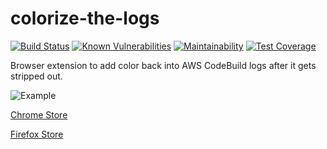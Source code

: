 # colorize-the-logs
[![Build Status](https://travis-ci.com/JoshuaJWilborn/colorize-the-logs.svg?branch=master)](https://travis-ci.com/JoshuaJWilborn/colorize-the-logs)
[![Known Vulnerabilities](https://snyk.io/test/github/JoshuaJWilborn/colorize-the-logs/badge.svg?targetFile=package.json)](https://snyk.io/test/github/JoshuaJWilborn/colorize-the-logs?targetFile=package.json)
[![Maintainability](https://api.codeclimate.com/v1/badges/916ac3e248c9ce391187/maintainability)](https://codeclimate.com/github/JoshuaJWilborn/colorize-the-logs/maintainability)
[![Test Coverage](https://api.codeclimate.com/v1/badges/916ac3e248c9ce391187/test_coverage)](https://codeclimate.com/github/JoshuaJWilborn/colorize-the-logs/test_coverage)

Browser extension to add color back into AWS CodeBuild logs after it gets stripped out. 

![Example](https://addons.cdn.mozilla.net/user-media/previews/full/228/228765.png?modified=1574869074)

[Chrome Store](https://chrome.google.com/webstore/detail/colorize-the-logs/mobkdmnncoiccdekgjjkkkdjoaankdbb)

[Firefox Store](https://addons.mozilla.org/en-US/firefox/addon/colorize-the-logs/)


